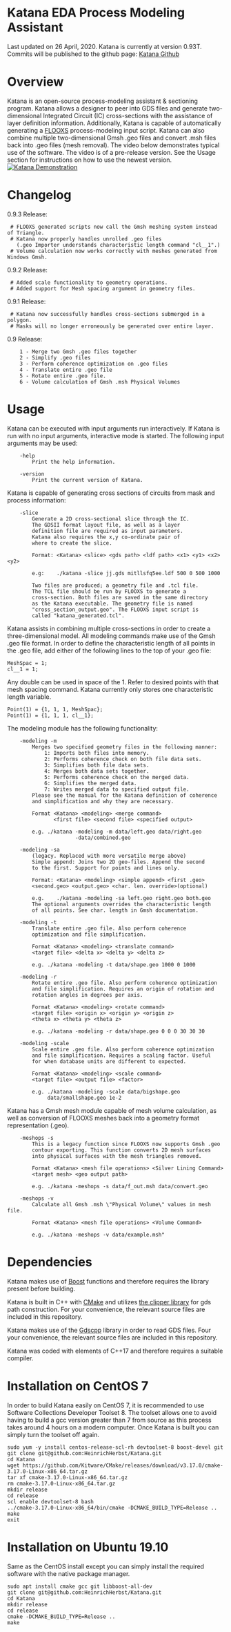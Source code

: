 # Katana EDA Process Modeling Assistant
Last updated on 26 April, 2020.
Katana is currently at version 0.93T. Commits will be published to the github page:
[Katana Github](https://github.com/HeinrichHerbst/Katana)

# Overview
Katana is an open-source process-modeling assistant & sectioning program. Katana allows a designer to peer into GDS files and generate two-dimensional Integrated Circuit (IC) cross-sections with the assistance of layer definition information. Additionally, Katana is capable of automatically generating a [FLOOXS](flooxs.ece.ufl.edu/) process-modeling input script. Katana can also combine multiple two-dimensional Gmsh .geo files and convert .msh files back into .geo files (mesh removal). The video below demonstrates typical use of the software. The video is of a pre-release version. See the Usage section for instructions on how to use the newest version.
[![Katana Demonstration](https://img.youtube.com/vi/CsfjJpd8BOQ/0.jpg)](https://www.youtube.com/watch?v=CsfjJpd8BOQ)

# Changelog
0.9.3 Release:
```
 # FLOOXS generated scripts now call the Gmsh meshing system instead of Triangle.
 # Katana now properly handles unrolled .geo files
   (.geo Importer understands characteristic length command "cl__1".)
 # Volume calculation now works correctly with meshes generated from Windows Gmsh.

```
0.9.2 Release:
```
 # Added scale functionality to geometry operations.
 # Added support for Mesh spacing argument in geometry files.
```
0.9.1 Release:
```
 # Katana now successfully handles cross-sections submerged in a polygon.
 # Masks will no longer erroneously be generated over entire layer.
```
0.9 Release:
```
    1 - Merge two Gmsh .geo files together
    2 - Simplify .geo files
    3 - Perform coherence optimization on .geo files
    4 - Translate entire .geo file
    5 - Rotate entire .geo file.
    6 - Volume calculation of Gmsh .msh Physical Volumes
```
# Usage
Katana can be executed with input arguments run interactively.
If Katana is run with no input arguments, interactive mode is started.
The following input arguments may be used:
```
    -help
        Print the help information.

    -version
        Print the current version of Katana.
```

Katana is capable of generating cross sections of circuits from mask and process information:

```
    -slice
        Generate a 2D cross-sectional slice through the IC.
        The GDSII format layout file, as well as a layer
        definition file are required as input parameters.
        Katana also requires the x,y co-ordinate pair of
        where to create the slice.

        Format: <Katana> <slice> <gds path> <ldf path> <x1> <y1> <x2> <y2>

        e.g:    ./katana -slice jj.gds mitllsfq5ee.ldf 500 0 500 1000

        Two files are produced; a geometry file and .tcl file.
        The TCL file should be run by FLOOXS to generate a
        cross-section. Both files are saved in the same directory
        as the Katana executable. The geometry file is named
        "cross_section_output.geo". The FLOOXS input script is
        called "katana_generated.tcl".
```

Katana assists in combining multiple cross-sections in order to create a three-dimensional model. All modeling commands make use of the Gmsh .geo file format. In order to define the characteristic length of all points in the .geo file, add either of the following lines to the top of your .geo file:
```
MeshSpac = 1;
cl__1 = 1;
```
Any double can be used in space of the 1. Refer to desired points with that mesh spacing command. Katana currently only stores one characteristic length variable.
```
Point(1) = {1, 1, 1, MeshSpac};
Point(1) = {1, 1, 1, cl__1};
```
The modeling module has the following functionality:
```
    -modeling -m
        Merges two specified geometry files in the following manner:
            1: Imports both files into memory.
            2: Performs coherence check on both file data sets.
            3: Simplifies both file data sets.
            4: Merges both data sets together.
            5: Performs coherence check on the merged data.
            6: Simplifies the merged data.
            7: Writes merged data to specified output file.
        Please see the manual for the Katana definition of coherence
        and simplification and why they are necessary.

        Format <Katana> <modeling> <merge command>
               <first file> <second file> <specified output>

        e.g. ./katana -modeling -m data/left.geo data/right.geo
                      -data/combined.geo

    -modeling -sa
        (legacy. Replaced with more versatile merge above)
        Simple append: Joins two 2D geo-files. Append the second
        to the first. Support for points and lines only.

        Format: <Katana> <modeling> <simple append> <first .geo>
        <second.geo> <output.geo> <char. len. override>(optional)

        e.g.    ./katana -modeling -sa left.geo right.geo both.geo
        The optional arguments overrides the characteristic length
        of all points. See char. length in Gmsh documentation.

    -modeling -t
        Translate entire .geo file. Also perform coherence
        optimization and file simplification.

        Format <Katana> <modeling> <translate command>
        <target file> <delta x> <delta y> <delta z>

        e.g. ./katana -modeling -t data/shape.geo 1000 0 1000

    -modeling -r
        Rotate entire .geo file. Also perform coherence optimization
        and file simplification. Requires an origin of rotation and
        rotation angles in degrees per axis.

        Format <Katana> <modeling> <rotate command>
        <target file> <origin x> <origin y> <origin z>
        <theta x> <theta y> <theta z>

        e.g. ./katana -modeling -r data/shape.geo 0 0 0 30 30 30

    -modeling -scale
        Scale entire .geo file. Also perform coherence optimization
        and file simplification. Requires a scaling factor. Useful
        for when database units are different to expected.

        Format <Katana> <modeling> <scale command>
        <target file> <output file> <factor>

        e.g. ./katana -modeling -scale data/bigshape.geo
             data/smallshape.geo 1e-2
```

Katana has a Gmsh mesh module capable of mesh volume calculation, as well as conversion of FLOOXS meshes back into a geometry format representation (.geo).

```
    -meshops -s
        This is a legacy function since FLOOXS now supports Gmsh .geo
        contour exporting. This function converts 2D mesh surfaces
        into physical surfaces with the mesh triangles removed.

        Format <Katana> <mesh file operations> <Silver Lining Command>
        <target mesh> <geo output path>

        e.g. ./katana -meshops -s data/f_out.msh data/convert.geo

    -meshops -v
        Calculate all Gmsh .msh \"Physical Volume\" values in mesh file.

        Format <Katana> <mesh file operations> <Volume Command>

        e.g. ./katana -meshops -v data/example.msh"
```

# Dependencies
Katana makes use of [Boost](https://www.boost.org/doc/libs/1_66_0/more/getting_started/unix-variants.html) functions and therefore requires the library present before building.

Katana is built in C++ with [CMake](https://cmake.org/install/) and utilizes [the clipper library](http://www.angusj.com/delphi/clipper.phpBoost)  for gds path construction. For your convenience, the relevant source files are included in this repository.

Katana makes use of the [Gdscpp](https://github.com/judefdiv/gdscpp) library in order to read GDS files. Four your convenience, the relevant source files are included in this repository.

Katana was coded with elements of C++17 and therefore requires a suitable compiler.

# Installation on CentOS 7
 In order to build Katana easily on CentOS 7, it is recommended to use Software Collections Developer Toolset 8. The toolset allows one to avoid having to build a gcc version greater than 7 from source as this process takes around 4 hours on a modern computer. Once Katana is built you can simply turn the toolset off again.

```
sudo yum -y install centos-release-scl-rh devtoolset-8 boost-devel git
git clone git@github.com:HeinrichHerbst/Katana.git
cd Katana
wget https://github.com/Kitware/CMake/releases/download/v3.17.0/cmake-3.17.0-Linux-x86_64.tar.gz
tar xf cmake-3.17.0-Linux-x86_64.tar.gz
rm cmake-3.17.0-Linux-x86_64.tar.gz
mkdir release
cd release
scl enable devtoolset-8 bash
../cmake-3.17.0-Linux-x86_64/bin/cmake -DCMAKE_BUILD_TYPE=Release ..
make
exit
```
# Installation on Ubuntu 19.10
Same as the CentOS install except you can simply install the required software with the native package manager.
```
sudo apt install cmake gcc git libboost-all-dev
git clone git@github.com:HeinrichHerbst/Katana.git
cd Katana
mkdir release
cd release
cmake -DCMAKE_BUILD_TYPE=Release ..
make
```
